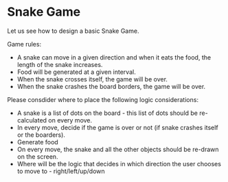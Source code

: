# Snake Game

Let us see how to design a basic Snake Game.

Game rules:
- A snake can move in a given direction and when it eats the food, the length of the snake increases. 
- Food will be generated at a given interval.
- When the snake crosses itself, the game will be over. 
- When the snake crashes the board borders, the game will be over.
 



Please consdider where to place the following logic considerations:
- A snake is a list of dots on the board - this list of dots should be re-calculated on every move.
- In every move, decide if the game is over or not (if snake crashes itself or the boarders).
- Generate food
- On every move, the snake and all the other objects should be re-drawn on the screen.
- Where will be the logic that decides in which direction the user chooses to move to - right/left/up/down

